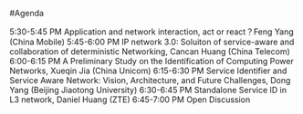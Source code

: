 #Agenda

5:30-5:45 PM Application and network interaction, act or react？Feng Yang (China Mobile)
5:45-6:00 PM IP network 3.0:
Soluiton of service-aware and collaboration of deterministic Networking, Cancan Huang (China Telecom)
6:00-6:15 PM A Preliminary Study on the Identification of Computing Power Networks, Xueqin Jia (China Unicom)
6:15-6:30 PM Service Identifier and Service Aware Network: Vision, Architecture, and Future Challenges, Dong Yang (Beijing Jiaotong University)
6:30-6:45 PM Standalone Service ID in L3 network, Daniel Huang (ZTE)
6:45-7:00 PM Open Discussion
